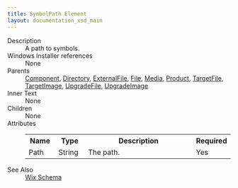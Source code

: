 ```yaml
---
title: SymbolPath Element
layout: documentation_xsd_main
---
```

<dl>
  <dt>Description</dt>
  <dd>A path to symbols.</dd>
  <dt>Windows Installer references</dt>
  <dd>None</dd>
  <dt>Parents</dt>
  <dd>
    <a href="../component/">Component</a>, <a href="../directory/">Directory</a>, <a href="../externalfile/">ExternalFile</a>, <a href="../file/">File</a>, <a href="../media/">Media</a>, <a href="../product/">Product</a>, <a href="../targetfile/">TargetFile</a>, <a href="../targetimage/">TargetImage</a>, <a href="../upgradefile/">UpgradeFile</a>, <a href="../upgradeimage/">UpgradeImage</a></dd>
  <dt>Inner Text</dt>
  <dd>None</dd>
  <dt>Children</dt>
  <dd>None</dd>
  <dt>Attributes</dt>
  <dd>
    <table cellspacing="0" cellpadding="0" class="schema">
      <tr>
        <th width="15%">Name</th>
        <th width="15%">Type</th>
        <th width="65%">Description</th>
        <th width="15%">Required</th>
      </tr>
      <tr>
        <td>Path</td>
        <td>String</td>
        <td>The path.</td>
        <td>Yes</td>
      </tr>
    </table>
  </dd>
  <dt>See Also</dt>
  <dd>
    <a href="../">Wix Schema</a>
  </dd>
</dl>
